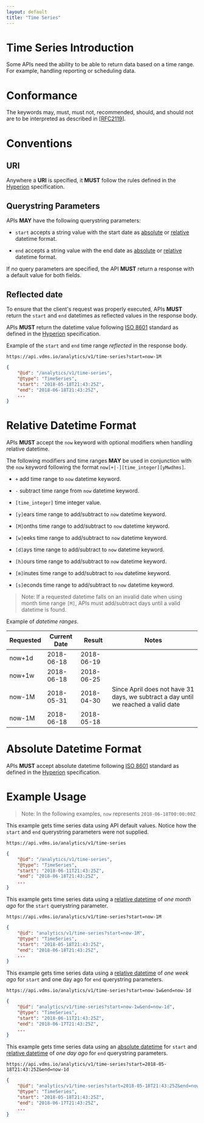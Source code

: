 ```yaml
---
layout: default
title: "Time Series"
---
```


# <a href="#time-series-introduction" id="time-series-introduction" class="headerlink"></a> Time Series Introduction

Some APIs need the ability to be able to return data based on a time range. For example, handling reporting or scheduling data.

# <a href="#time-series-conformance" id="time-series-conformance" class="headerlink"></a> Conformance

The keywords may, must, must not, recommended, should, and should not are to be interpreted as described in [[RFC2119](http://tools.ietf.org/html/rfc2119)].

# <a href="#time-series-conventions" id="time-series-conventions" class="headerlink"></a> Conventions

## <a href="#time-series-conventions-uri" id="time-series-conventions-uri" class="headerlink"></a> URI

Anywhere a **URI** is specified, it **MUST** follow the rules defined in the [Hyperion]({{site.url}}/versions/{{site.latest_version}}) specification.

## <a href="#time-series-conventions-query-params" id="time-series-conventions-query-params" class="headerlink"></a> Querystring Parameters

APIs **MAY** have the following querystring parameters:

* `start` accepts a string value with the start date as [absolute](#time-series-absolute-datetime) or [relative](#time-series-datetime) datetime format.

* `end` accepts a string value with the end date as [absolute](#time-series-absolute-datetime) or [relative](#time-series-datetime) datetime format.

If _no_ query parameters are specified, the API **MUST** return a response with a default value for both fields. 

## <a href="#time-series-reflected-date" id="time-series-reflected-date" class="headerlink"></a> Reflected date

To ensure that the client's request was properly executed, APIs **MUST** return the `start` and `end` datetimes as reflected values in the response body.

APIs **MUST** return the datetime value following [ISO 8601](https://www.w3.org/TR/NOTE-datetime) standard as defined in the [Hyperion]({{site.url}}/versions/{{site.latest_version}}) specification.

Example of the `start` and `end` time range _reflected_ in the response body.

`https://api.vdms.io/analytics/v1/time-series?start=now-1M`

```json
{
    "@id": "/analytics/v1/time-series",
    "@type": "TimeSeries",
    "start": "2018-05-18T21:43:25Z",
    "end": "2018-06-18T21:43:25Z",
    ...
}
```

# <a href="#time-series-datetime" id="time-series-datetime" class="headerlink"></a> Relative Datetime Format

APIs **MUST** accept the `now` keyword with optional modifiers when handling relative datetime.

The following modifiers and time ranges **MAY** be used in conjunction with the `now` keyword following the format `now[+|-][time_integer][yMwdhms]`. 

* `+` add time range to `now` datetime keyword.

* `-` subtract time range from `now` datetime keyword.

* `[time_integer]` time integer value.

* `[y]`ears time range to add/subtract to `now` datetime keyword.

* `[M]`onths time range to add/subtract to `now` datetime keyword. 

* `[w]`eeks time range to add/subtract to `now` datetime keyword.

* `[d]`ays time range to add/subtract to `now` datetime keyword.

* `[h]`ours time range to add/subtract to `now` datetime keyword.

* `[m]`inutes time range to add/subtract to `now` datetime keyword.

* `[s]`econds time range to add/subtract to `now` datetime keyword.

> Note: If a requested datetime falls on an invalid date when using month time range `[M]`, APIs must add/subtract days until a valid datetime is found.

Example of _datetime ranges_.

| Requested         | Current Date      | Result          | Notes 
| ----------------- | ----------------- | --------------- | --------------- 
| now+1d            | 2018-06-18        | 2018-06-19      | 
| now+1w            | 2018-06-18        | 2018-06-25      | 
| now-1M            | 2018-05-31        | 2018-04-30      | Since April does not have 31 days, we subtract a day until we reached a valid date
| now-1M            | 2018-06-18        | 2018-05-18      |

# <a href="#time-series-absolute-datetime" id="time-series-absolute-datetime" class="headerlink"></a> Absolute Datetime Format

APIs **MUST** accept absolute datetime following [ISO 8601](https://www.w3.org/TR/NOTE-datetime) standard as defined in the [Hyperion]({{site.url}}/versions/{{site.latest_version}}) specification.

# <a href="#time-series-datetime-example" id="time-series-datetime-example" class="headerlink"></a> Example Usage

> Note: In the following examples, `now` represents `2018-06-18T00:00:00Z`

This example gets time series data using API default values. Notice how the `start` and `end` querystring parameters were not supplied.

`https://api.vdms.io/analytics/v1/time-series`

```json
{
    "@id": "/analytics/v1/time-series",
    "@type": "TimeSeries",
    "start": "2018-06-11T21:43:25Z",
    "end": "2018-06-18T21:43:25Z",
    ...
}
```

This example gets time series data using a [relative datetime](#time-series-datetime) of _one month ago_ for the `start` querystring parameter.

`https://api.vdms.io/analytics/v1/time-series?start=now-1M`

```json
{
    "@id": "analytics/v1/time-series?start=now-1M",
    "@type": "TimeSeries",
    "start": "2018-05-18T21:43:25Z",
    "end": "2018-06-18T21:43:25Z",
    ...
}
```

This example gets time series data using a [relative datetime](#time-series-datetime) of _one week ago_ for `start` and one day ago for `end` querystring parameters.

`https://api.vdms.io/analytics/v1/time-series?start=now-1w&end=now-1d`

```json
{
    "@id": "analytics/v1/time-series?start=now-1w&end=now-1d",
    "@type": "TimeSeries",
    "start": "2018-06-11T21:43:25Z",
    "end": "2018-06-17T21:43:25Z",
    ...
}
```

This example gets time series data using an [absolute datetime](#time-series-absolute-datetime) for `start` and [relative datetime](#time-series-datetime) of _one day ago_ for `end` querystring parameters.

`https://api.vdms.io/analytics/v1/time-series?start=2018-05-18T21:43:25Z&end=now-1d`

```json
{
    "@id": "analytics/v1/time-series?start=2018-05-18T21:43:25Z&end=now-1d",
    "@type": "TimeSeries",
    "start": "2018-05-18T21:43:25Z",
    "end": "2018-06-17T21:43:25Z",
    ...
}
```